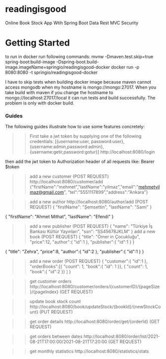 # readingisgood
Online Book Stock App Wtih Spring Boot Data Rest MVC Security

# Getting Started

to run in docker run following commands:
mvnw -Dmaven.test.skip=true spring-boot:build-image -Dspring-boot.build-image.imageName=springio/readingisgood-docker
docker run -p 8080:8080 -t springio/readingisgood-docker

I have to skip tests when building docker image because maven cannot access mongodb when my hostname is mongo://mongo:27017.
When you take build with maven if you change the hostname to mongo://localhost:27017/local it can run tests and build successfully.
The problem is only with docker build.

### Guides
The following guides illustrate how to use some features concretely:

>> First take a jwt token by supplying one of the following credentials:
[{username:user, password:user},{username:admin,password:admin},{username:getir,password:gotur}]
http://localhost:8080/login

then add the jwt token to Authorization header of all requests like: Bearer $token

>> add a new customer (POST REQUEST)
http://localhost:8080/customer/add
{"firstName":"mehmet","lastName":"yilmaz","email":"mehmetyilmaz@gmail.com", "tel":"5551117899","address":"Ankara"}

>> add a new author
http://localhost:8080/author/add (POST REQUEST)
{
	"firstName": "Şemsettin",
	"lastName": "Sami"
}

{
	"firstName": "Ahmet Mithat",
	"lastName": "Efendi"
}

>> add a new publisher (POST REQUEST)
{
	"name": "Türkiye İş Bankası Kültür Yayınları",
	"ssn": "SS45678JKLM"
}
>> add a new book (POST REQUEST)
{
	"title": "Ömer in Çocukluğu",
	"price":12,
	"author":{
		"id":1
	},
	"publisher":{
		"id":1
	}
}

{
	"title": "Zehra",
	"price":8,
	"author":{
		"id":2
	},
	"publisher":{
		"id":1
	}
}

>> add a new order (POST REQUEST)
{
	"customer":{
		"id":1
	},
	"orderBooks":[{
		"count": 1,
		"book":{
			"id": 1
		}},
		{
		"count": 1,
		"book":{
			"id":2
		}}
	]
}

>> get customer orders
http://localhost:8080/customer/orders/{customerID}/{pageSize}/{pageIndex} (GET REQUEST)

>> update book stock count
http://localhost:8080/book/updateStock/{bookId}/{newStockCount} (PUT REQUEST)

>> get order details
http://localhost:8080/order/get/{orderId} (GET REQUEST)

>> get orders between dates
http://localhost:8080/order/list/2021-08-21T17:00:00/2021-08-21T17:20:00 (GET REQUEST)

>> get monthly statistics
http://localhost:8080/statistics/stats






